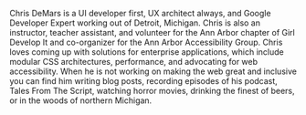 Chris DeMars is a UI developer first, UX architect always, and Google Developer Expert working out of Detroit, Michigan. Chris is also an instructor, teacher assistant, and volunteer for the Ann Arbor chapter of Girl Develop It and co-organizer for the Ann Arbor Accessibility Group. Chris loves coming up with solutions for enterprise applications, which include modular CSS architectures, performance, and advocating for web accessibility. When he is not working on making the web great and inclusive you can find him writing blog posts, recording episodes of his podcast, Tales From The Script, watching horror movies, drinking the finest of beers, or in the woods of northern Michigan.
